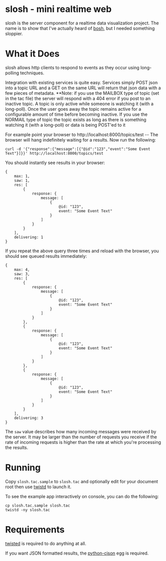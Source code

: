 # slosh - mini realtime web

slosh is the server component for a realtime data visualization project.  The
name is to show that I've actually heard of
[bosh](http://xmpp.org/extensions/xep-0124.html), but I needed something
sloppier.

# What it Does

slosh allows http clients to respond to events as they occur using long-polling
techniques.

Integration with existing services is quite easy.  Services simply POST json into a
topic URL and a GET on the same URL will return that json data with a few pieces of metadata.
**Note: if you use the MAILBOX type of topic (set in the tac file) the server will respond with a 404 error if you post to an inactive topic.
A topic is only active while someone is watching it (with a long-poll).
Once the user goes away the topic remains active for a configurable amount of time
before becoming inactive.  If you use the NORMAIL type of topic the topic exists as long as there is something watching it (with a long-poll) or data is being POST'ed to it

For example point your browser to http://localhost:8000/topics/test -- The
browser will hang indefinitely waiting for a results.  Now run the following:

    curl -d '{"response":{"message":[{"@id":"123","event":"Some Event Text"}]}}' http://localhost:8000/topics/test

You should instantly see results in your browser:

    {
        max: 1,
        saw: 1,
        res: [
            {
                response: {
                    message: [
                        {
                            @id: "123",
                            event: "Some Event Text"
                        }
                    ]
                }
            }
        ],
        delivering: 1
    }

If you repeat the above query three times and reload with the browser, you
should see queued results immediately:

    {
        max: 4,
        saw: 3,
        res: [
            {
                response: {
                    message: [
                        {
                            @id: "123",
                            event: "Some Event Text"
                        }
                    ]
                }
            },
            {
                response: {
                    message: [
                        {
                            @id: "123",
                            event: "Some Event Text"
                        }
                    ]
                }
            },
            {
                response: {
                    message: [
                        {
                            @id: "123",
                            event: "Some Event Text"
                        }
                    ]
                }
            }
        ],
        delivering: 3
    }

The `saw` value describes how many incoming messages were received by the
server.  It may be larger than the number of requests you receive if the rate
of incoming requests is higher than the rate at which you're processing the
results.

# Running

Copy `slosh.tac.sample` to `slosh.tac` and optionally edit for your
document root then use [twistd][twistd] to launch it.

To see the example app interactively on console, you can do the following:

    cp slosh.tac.sample slosh.tac
    twistd -ny slosh.tac

# Requirements

[twisted](http://twistedmatrix.com/) is required to do anything at all.

If you want JSON formatted results, the
[python-cjson](http://pypi.python.org/pypi/python-cjson) egg is required.


[twistd]: http://linux.die.net/man/1/twistd
